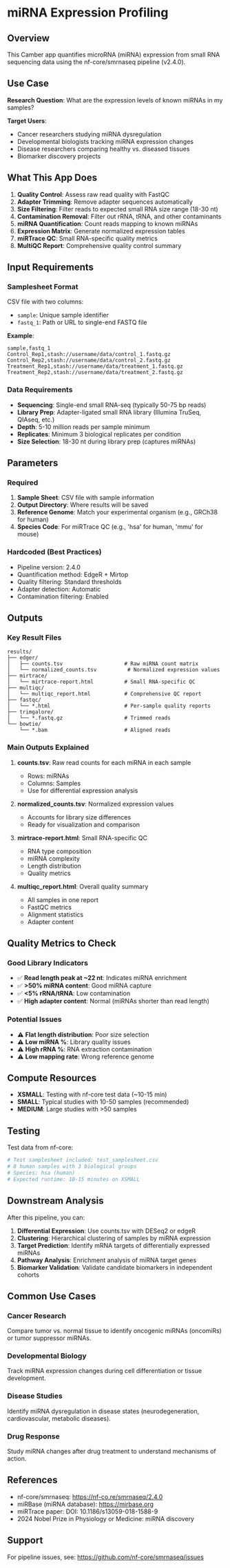 # miRNA Expression Profiling

## Overview

This Camber app quantifies microRNA (miRNA) expression from small RNA sequencing data using the nf-core/smrnaseq pipeline (v2.4.0).

## Use Case

**Research Question**: What are the expression levels of known miRNAs in my samples?

**Target Users**:
- Cancer researchers studying miRNA dysregulation
- Developmental biologists tracking miRNA expression changes
- Disease researchers comparing healthy vs. diseased tissues
- Biomarker discovery projects

## What This App Does

1. **Quality Control**: Assess raw read quality with FastQC
2. **Adapter Trimming**: Remove adapter sequences automatically
3. **Size Filtering**: Filter reads to expected small RNA size range (18-30 nt)
4. **Contamination Removal**: Filter out rRNA, tRNA, and other contaminants
5. **miRNA Quantification**: Count reads mapping to known miRNAs
6. **Expression Matrix**: Generate normalized expression tables
7. **miRTrace QC**: Small RNA-specific quality metrics
8. **MultiQC Report**: Comprehensive quality control summary

## Input Requirements

### Samplesheet Format

CSV file with two columns:
- `sample`: Unique sample identifier
- `fastq_1`: Path or URL to single-end FASTQ file

**Example**:
```csv
sample,fastq_1
Control_Rep1,stash://username/data/control_1.fastq.gz
Control_Rep2,stash://username/data/control_2.fastq.gz
Treatment_Rep1,stash://username/data/treatment_1.fastq.gz
Treatment_Rep2,stash://username/data/treatment_2.fastq.gz
```

### Data Requirements

- **Sequencing**: Single-end small RNA-seq (typically 50-75 bp reads)
- **Library Prep**: Adapter-ligated small RNA library (Illumina TruSeq, QIAseq, etc.)
- **Depth**: 5-10 million reads per sample minimum
- **Replicates**: Minimum 3 biological replicates per condition
- **Size Selection**: 18-30 nt during library prep (captures miRNAs)

## Parameters

### Required

1. **Sample Sheet**: CSV file with sample information
2. **Output Directory**: Where results will be saved
3. **Reference Genome**: Match your experimental organism (e.g., GRCh38 for human)
4. **Species Code**: For miRTrace QC (e.g., 'hsa' for human, 'mmu' for mouse)

### Hardcoded (Best Practices)

- Pipeline version: 2.4.0
- Quantification method: EdgeR + Mirtop
- Quality filtering: Standard thresholds
- Adapter detection: Automatic
- Contamination filtering: Enabled

## Outputs

### Key Result Files

```
results/
├── edger/
│   ├── counts.tsv                    # Raw miRNA count matrix
│   └── normalized_counts.tsv          # Normalized expression values
├── mirtrace/
│   └── mirtrace-report.html          # Small RNA-specific QC
├── multiqc/
│   └── multiqc_report.html           # Comprehensive QC report
├── fastqc/
│   └── *.html                        # Per-sample quality reports
├── trimgalore/
│   └── *.fastq.gz                    # Trimmed reads
└── bowtie/
    └── *.bam                         # Aligned reads
```

### Main Outputs Explained

1. **counts.tsv**: Raw read counts for each miRNA in each sample
   - Rows: miRNAs
   - Columns: Samples
   - Use for differential expression analysis

2. **normalized_counts.tsv**: Normalized expression values
   - Accounts for library size differences
   - Ready for visualization and comparison

3. **mirtrace-report.html**: Small RNA-specific QC
   - RNA type composition
   - miRNA complexity
   - Length distribution
   - Quality metrics

4. **multiqc_report.html**: Overall quality summary
   - All samples in one report
   - FastQC metrics
   - Alignment statistics
   - Adapter content

## Quality Metrics to Check

### Good Library Indicators

- ✅ **Read length peak at ~22 nt**: Indicates miRNA enrichment
- ✅ **>50% miRNA content**: Good miRNA capture
- ✅ **<5% rRNA/tRNA**: Low contamination
- ✅ **High adapter content**: Normal (miRNAs shorter than read length)

### Potential Issues

- ⚠️ **Flat length distribution**: Poor size selection
- ⚠️ **Low miRNA %**: Library quality issues
- ⚠️ **High rRNA %**: RNA extraction contamination
- ⚠️ **Low mapping rate**: Wrong reference genome

## Compute Resources

- **XSMALL**: Testing with nf-core test data (~10-15 min)
- **SMALL**: Typical studies with 10-50 samples (recommended)
- **MEDIUM**: Large studies with >50 samples

## Testing

Test data from nf-core:
```bash
# Test samplesheet included: test_samplesheet.csv
# 8 human samples with 3 biological groups
# Species: hsa (human)
# Expected runtime: 10-15 minutes on XSMALL
```

## Downstream Analysis

After this pipeline, you can:

1. **Differential Expression**: Use counts.tsv with DESeq2 or edgeR
2. **Clustering**: Hierarchical clustering of samples by miRNA expression
3. **Target Prediction**: Identify mRNA targets of differentially expressed miRNAs
4. **Pathway Analysis**: Enrichment analysis of miRNA target genes
5. **Biomarker Validation**: Validate candidate biomarkers in independent cohorts

## Common Use Cases

### Cancer Research
Compare tumor vs. normal tissue to identify oncogenic miRNAs (oncomiRs) or tumor suppressor miRNAs.

### Developmental Biology
Track miRNA expression changes during cell differentiation or tissue development.

### Disease Studies
Identify miRNA dysregulation in disease states (neurodegeneration, cardiovascular, metabolic diseases).

### Drug Response
Study miRNA changes after drug treatment to understand mechanisms of action.

## References

- nf-core/smrnaseq: https://nf-co.re/smrnaseq/2.4.0
- miRBase (miRNA database): https://mirbase.org
- miRTrace paper: DOI: 10.1186/s13059-018-1588-9
- 2024 Nobel Prize in Physiology or Medicine: miRNA discovery

## Support

For pipeline issues, see: https://github.com/nf-core/smrnaseq/issues
